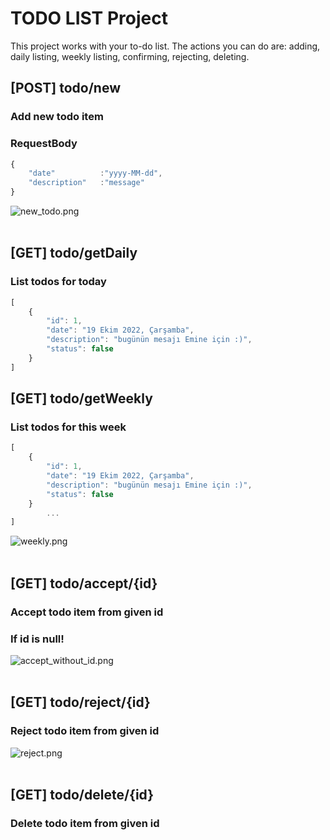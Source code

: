 
# TODO LIST Project

This project works with your to-do list. The actions you can do are: adding, daily listing, weekly listing, confirming, rejecting, deleting.

## [POST] todo/new
### Add new todo item
### RequestBody
```javascript
{
    "date"          :"yyyy-MM-dd",
    "description"   :"message"
}
```
![new_todo.png](https://github.com/talhacgdem/todolist/images/new_todo.png) <br/>  <br/>


## [GET] todo/getDaily
### List todos for today
```javascript
[
    {
        "id": 1,
        "date": "19 Ekim 2022, Çarşamba",
        "description": "bugünün mesajı Emine için :)",
        "status": false
    }
]
```

## [GET] todo/getWeekly
### List todos for this week
```javascript
[
    {
        "id": 1,
        "date": "19 Ekim 2022, Çarşamba",
        "description": "bugünün mesajı Emine için :)",
        "status": false
    }
        ...
]
```
![weekly.png](https://github.com/talhacgdem/todolist/images/weekly.png) <br/>  <br/>

## [GET] todo/accept/{id}
### Accept todo item from given id
### If id is null!
![accept_without_id.png](https://github.com/talhacgdem/todolist/images/accept_without_id.png) <br/>  <br/> 

## [GET] todo/reject/{id}
### Reject todo item from given id
![reject.png](https://github.com/talhacgdem/todolist/images/reject.png) <br/>  <br/> 

## [GET] todo/delete/{id}
### Delete todo item from given id
